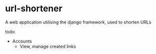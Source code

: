 # url-shortener
A web application utilising the django framework, used to shorten URLs

todo:
- Accounts
    - View, manage created links
